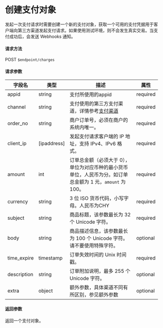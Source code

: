 # 创建支付对象

发起一次支付请求时需要创建一个新的支付对象，获取一个可用的支付凭据用于客户端向第三方渠道发起支付请求。如果使用测试环境，则不会发生真实交易。当支付成功后，会发送 Webhooks 通知。

#### 请求方法

POST `$endpoint/charges`

#### 请求参数

| 字段名         | 类型        | 描述                                                         | 属性          |
| -------------- | ----------- | ------------------------------------------------------------ | ------------- |
| appid          | string      | 支付所使用的appid                                            | required      |
| channel        | string      | 支付使用的第三方支付渠道，详情参考[支付渠道]()               | required      |
| order_no       | string      | 商户订单号，必须在商户的系统内唯一。                         | required      |
| client_ip      | [ipaddress] | 发起支付请求客户端的 IP 地址，支持 IPv4、IPv6 格式。         | required      |
| amount         | int         | 订单总金额（必须大于 0），单位为对应币种的最小货币单位，人民币为分。如订单总金额为 1 元，`amount` 为 100。 | required      |
| currency       | string      | 3 位 ISO 货币代码，小写字母。人民币为CHY                     | required      |
| subject        | string      | 商品标题，该参数最长为 32 个 Unicode 字符。                  | required      |
| body           | string      | 商品描述信息，该参数最长为 100 个 Unicode 字符。请不要使用特殊字符。 | optional      |
| time_expire    | timestamp   | 订单失效时间的 Unix 时间戳。                                 | required      |
| description    | string      | 订单附加说明，最多 255 个 Unicode 字符。                     | optional      |
| extra           | object      | 额外参数，具体渠道不同有所区别，参见额外参数                 | optional      |

#### 返回参数

返回一个支付对象。
